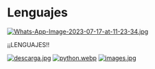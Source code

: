 # Lenguajes






[![Whats-App-Image-2023-07-17-at-11-23-34.jpg](https://i.postimg.cc/TP02TPpT/Whats-App-Image-2023-07-17-at-11-23-34.jpg)](https://postimg.cc/gwwbDmV7)

¡¡LENGUAJES!!

[![descarga.jpg](https://i.postimg.cc/dVfRPBrw/descarga.jpg)](https://postimg.cc/v4Wx550N)
[![python.webp](https://i.postimg.cc/y6r8TbH1/python.webp)](https://postimg.cc/ThgxdQ1F)
[![images.jpg](https://i.postimg.cc/K8hFqXs2/images.jpg)](https://postimg.cc/XpLTqPbH)


